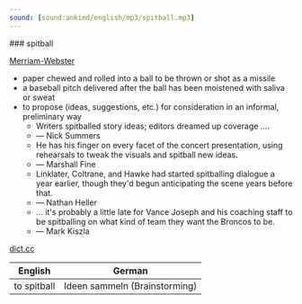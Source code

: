 ```yaml
---
sound: [sound:ankimd/english/mp3/spitball.mp3]
---
```


\### spitball

[Merriam-Webster](https://www.merriam-webster.com/dictionary/spitball)

- paper chewed and rolled into a ball to be thrown or shot as a missile
- a baseball pitch delivered after the ball has been moistened with saliva or sweat
- to propose (ideas, suggestions, etc.) for consideration in an informal, preliminary way
    - Writers spitballed story ideas; editors dreamed up coverage ….
    - — Nick Summers
    - He has his finger on every facet of the concert presentation, using rehearsals to tweak the visuals and spitball new ideas.
    - — Marshall Fine
    - Linklater, Coltrane, and Hawke had started spitballing dialogue a year earlier, though they'd begun anticipating the scene years before that.
    - — Nathan Heller
    - … it's probably a little late for Vance Joseph and his coaching staff to be spitballing on what kind of team they want the Broncos to be.
    - — Mark Kiszla

[dict.cc](https://www.dict.cc/spitball)

| English        | German       |
| -------------- | ------------ |
| to spitball | Ideen sammeln (Brainstorming) |
